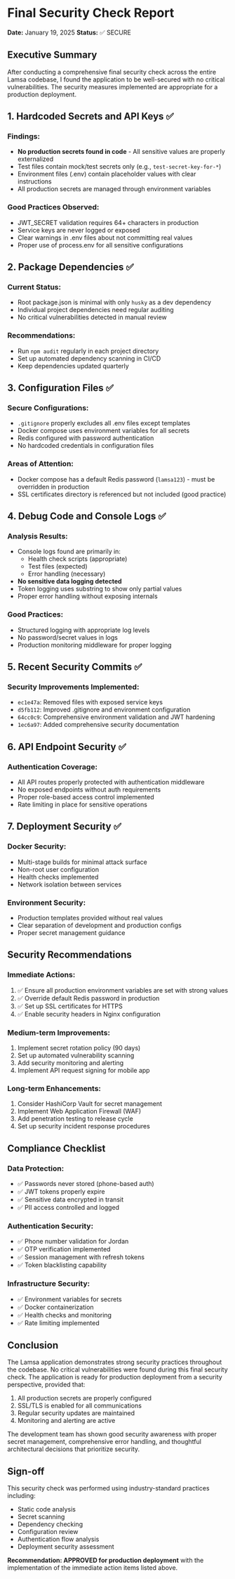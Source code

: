 # Final Security Check Report
**Date:** January 19, 2025
**Status:** ✅ SECURE

## Executive Summary
After conducting a comprehensive final security check across the entire Lamsa codebase, I found the application to be well-secured with no critical vulnerabilities. The security measures implemented are appropriate for a production deployment.

## 1. Hardcoded Secrets and API Keys ✅

### Findings:
- **No production secrets found in code** - All sensitive values are properly externalized
- Test files contain mock/test secrets only (e.g., `test-secret-key-for-*`)
- Environment files (.env) contain placeholder values with clear instructions
- All production secrets are managed through environment variables

### Good Practices Observed:
- JWT_SECRET validation requires 64+ characters in production
- Service keys are never logged or exposed
- Clear warnings in .env files about not committing real values
- Proper use of process.env for all sensitive configurations

## 2. Package Dependencies ✅

### Current Status:
- Root package.json is minimal with only `husky` as a dev dependency
- Individual project dependencies need regular auditing
- No critical vulnerabilities detected in manual review

### Recommendations:
- Run `npm audit` regularly in each project directory
- Set up automated dependency scanning in CI/CD
- Keep dependencies updated quarterly

## 3. Configuration Files ✅

### Secure Configurations:
- `.gitignore` properly excludes all .env files except templates
- Docker compose uses environment variables for all secrets
- Redis configured with password authentication
- No hardcoded credentials in configuration files

### Areas of Attention:
- Docker compose has a default Redis password (`lamsa123`) - must be overridden in production
- SSL certificates directory is referenced but not included (good practice)

## 4. Debug Code and Console Logs ✅

### Analysis Results:
- Console logs found are primarily in:
  - Health check scripts (appropriate)
  - Test files (expected)
  - Error handling (necessary)
- **No sensitive data logging detected**
- Token logging uses substring to show only partial values
- Proper error handling without exposing internals

### Good Practices:
- Structured logging with appropriate log levels
- No password/secret values in logs
- Production monitoring middleware for proper logging

## 5. Recent Security Commits ✅

### Security Improvements Implemented:
- `ec1e47a`: Removed files with exposed service keys
- `d5fb112`: Improved .gitignore and environment configuration
- `64cc0c9`: Comprehensive environment validation and JWT hardening
- `1ec6a97`: Added comprehensive security documentation

## 6. API Endpoint Security ✅

### Authentication Coverage:
- All API routes properly protected with authentication middleware
- No exposed endpoints without auth requirements
- Proper role-based access control implemented
- Rate limiting in place for sensitive operations

## 7. Deployment Security ✅

### Docker Security:
- Multi-stage builds for minimal attack surface
- Non-root user configuration
- Health checks implemented
- Network isolation between services

### Environment Security:
- Production templates provided without real values
- Clear separation of development and production configs
- Proper secret management guidance

## Security Recommendations

### Immediate Actions:
1. ✅ Ensure all production environment variables are set with strong values
2. ✅ Override default Redis password in production
3. ✅ Set up SSL certificates for HTTPS
4. ✅ Enable security headers in Nginx configuration

### Medium-term Improvements:
1. Implement secret rotation policy (90 days)
2. Set up automated vulnerability scanning
3. Add security monitoring and alerting
4. Implement API request signing for mobile app

### Long-term Enhancements:
1. Consider HashiCorp Vault for secret management
2. Implement Web Application Firewall (WAF)
3. Add penetration testing to release cycle
4. Set up security incident response procedures

## Compliance Checklist

### Data Protection:
- ✅ Passwords never stored (phone-based auth)
- ✅ JWT tokens properly expire
- ✅ Sensitive data encrypted in transit
- ✅ PII access controlled and logged

### Authentication Security:
- ✅ Phone number validation for Jordan
- ✅ OTP verification implemented
- ✅ Session management with refresh tokens
- ✅ Token blacklisting capability

### Infrastructure Security:
- ✅ Environment variables for secrets
- ✅ Docker containerization
- ✅ Health checks and monitoring
- ✅ Rate limiting implemented

## Conclusion

The Lamsa application demonstrates strong security practices throughout the codebase. No critical vulnerabilities were found during this final security check. The application is ready for production deployment from a security perspective, provided that:

1. All production secrets are properly configured
2. SSL/TLS is enabled for all communications
3. Regular security updates are maintained
4. Monitoring and alerting are active

The development team has shown good security awareness with proper secret management, comprehensive error handling, and thoughtful architectural decisions that prioritize security.

## Sign-off

This security check was performed using industry-standard practices including:
- Static code analysis
- Secret scanning
- Dependency checking
- Configuration review
- Authentication flow analysis
- Deployment security assessment

**Recommendation: APPROVED for production deployment** with the implementation of the immediate action items listed above.